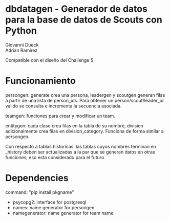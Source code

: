 # dbdatagen - Generador de datos para la base de datos de Scouts con Python
Giovanni Dueck \
Adrian Ramirez 

Compatible con el diseño del Challenge 5

# Funcionamiento
persongen: generate crea una persona, leadergen y scoutgen generan filas a partir de una lista de person_ids. Para obtener un person/scout/leader_id valido se consulta e incrementa la secuencia asociada.

teamgen: funciones para crear y modificar un team.

entitygen: cada clase crea filas en la tabla de su nombre, division adicionalmente crea filas en division_category. Funciona de forma similar a persongen.

Con respecto a tablas historicas: las tablas cuyos nombres terminan en _history deben ser actualizadas a la par que se generan datos en otras funciones, eso esta considerado para el futuro 

# Dependencies
command: "pip install pkgname"
- psycopg2: interface for postgresql
- names: name generator for persongen
- namegenerator: name generator for team name